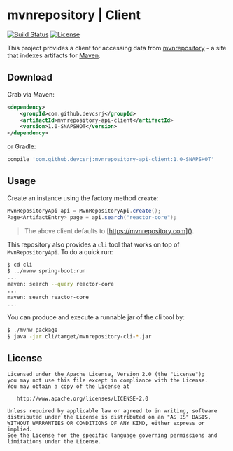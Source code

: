 mvnrepository | Client
===

[![Build Status](https://img.shields.io/circleci/project/devcsrj/mvnrepository-client.svg)](https://circleci.com/gh/devcsrj/mvnrepository-client)
[![License](https://img.shields.io/github/license/devcsrj/mvnrepository-client.svg)](LICENSE)

This project provides a client for accessing data from [mvnrepository](http://mvnrepository.com/) - a site that indexes artifacts for [Maven](http://maven.apache.org/).

Download
---
Grab via Maven:

```xml
<dependency>
    <groupId>com.github.devcsrj</groupId>
    <artifactId>mvnrepository-api-client</artifactId>
    <version>1.0-SNAPSHOT</version>
</dependency>
```

or Gradle:

```groovy
compile 'com.github.devcsrj:mvnrepository-api-client:1.0-SNAPSHOT'
```


Usage
---
Create an instance using the factory method `create`:

```java
MvnRepositoryApi api = MvnRepositoryApi.create();
Page<ArtifactEntry> page = api.search("reactor-core");
```

> The above client defaults to [https://mvnrepository.com]().

This repository also provides a `cli` tool that works on top of `MvnRepositoryApi`. To do a quick run:

```bash
$ cd cli
$ ../mvnw spring-boot:run
...
maven: search --query reactor-core
...
maven: search reactor-core
...
```

You can produce and execute a runnable jar of the cli tool by:

```bash
$ ./mvnw package
$ java -jar cli/target/mvnrepository-cli-*.jar
```

License
---
```
Licensed under the Apache License, Version 2.0 (the "License");
you may not use this file except in compliance with the License.
You may obtain a copy of the License at

   http://www.apache.org/licenses/LICENSE-2.0

Unless required by applicable law or agreed to in writing, software
distributed under the License is distributed on an "AS IS" BASIS,
WITHOUT WARRANTIES OR CONDITIONS OF ANY KIND, either express or implied.
See the License for the specific language governing permissions and
limitations under the License.
```
